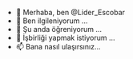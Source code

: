 - 👋 Merhaba, ben @Lider_Escobar
- 👀 Ben ilgileniyorum ...
- 🌱 Şu anda öğreniyorum ...
- 💞️ İşbirliği yapmak istiyorum ...
- 📫 Bana nasıl ulaşırsınız...

<!---
medla3/medla3 bir ✨ özel ✨ deposudur çünkü `README.md` (bu dosya) GitHub profilinizde görünür.
Değişikliklerinize göz atmak için Önizleme bağlantısını tıklayabilirsiniz.
--->
